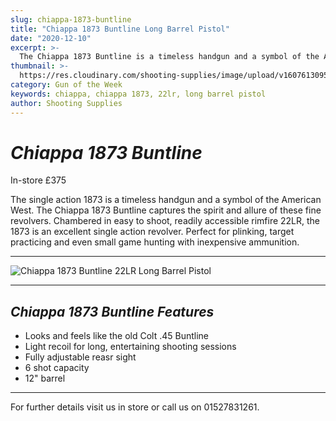 ```yaml
---
slug: chiappa-1873-buntline
title: "Chiappa 1873 Buntline Long Barrel Pistol"
date: "2020-12-10"
excerpt: >-
  The Chiappa 1873 Buntline is a timeless handgun and a symbol of the American West.
thumbnail: >-
  https://res.cloudinary.com/shooting-supplies/image/upload/v1607613095/Blog/Chiappa%201873%20Buntline/chiappa-1873-buntline-fb_csixfr.png
category: Gun of the Week
keywords: chiappa, chiappa 1873, 22lr, long barrel pistol
author: Shooting Supplies
---
```


# ***Chiappa 1873 Buntline***

In-store £375

The single action 1873 is a timeless handgun and a symbol of the American West. The Chiappa 1873 Buntline captures the spirit and allure of these fine revolvers. Chambered in easy to shoot, readily accessible rimfire 22LR, the 1873 is an excellent single action revolver. Perfect for plinking, target practicing and even small game hunting with inexpensive ammunition.

---

![Chiappa 1873 Buntline 22LR Long Barrel Pistol](https://res.cloudinary.com/shooting-supplies/image/upload/v1607613090/Blog/Chiappa%201873%20Buntline/chiappa-buntline-1873_fbxxej.png)

---

## ***Chiappa 1873 Buntline Features***

- Looks and feels like the old Colt .45 Buntline
- Light recoil for long, entertaining shooting sessions
- Fully adjustable reasr sight
- 6 shot capacity
- 12" barrel

---

For further details visit us in store or call us on 01527831261.